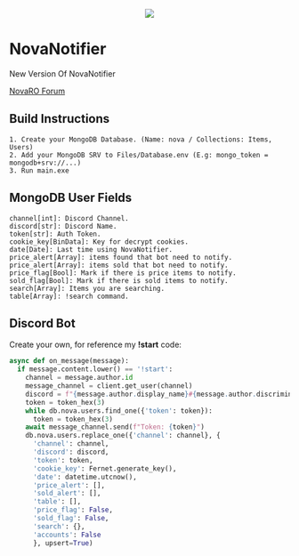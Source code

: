 <p align="center">
  <img src="https://user-images.githubusercontent.com/13533421/217091989-a6c83344-c818-4abc-abd0-6eab549fa337.png">    
</p>

# NovaNotifier
New Version Of NovaNotifier 
  
[NovaRO Forum](https://www.novaragnarok.com/forum/topic/11837-nova-market-notifier) 

## Build Instructions
    1. Create your MongoDB Database. (Name: nova / Collections: Items, Users)   
    2. Add your MongoDB SRV to Files/Database.env (E.g: mongo_token = mongodb+srv://...)
    3. Run main.exe
  
## MongoDB User Fields  
    channel[int]: Discord Channel.  
    discord[str]: Discord Name.  
    token[str]: Auth Token.  
    cookie_key[BinData]: Key for decrypt cookies.  
    date[Date]: Last time using NovaNotifier. 
    price_alert[Array]: items found that bot need to notify.  
    price_alert[Array]: items sold that bot need to notify. 
    price_flag[Bool]: Mark if there is price items to notify.
    sold_flag[Bool]: Mark if there is sold items to notify.
    search[Array]: Items you are searching.
    table[Array]: !search command. 
    
 ## Discord Bot
  Create your own, for reference my **!start** code:

  ```python  
  async def on_message(message):
    if message.content.lower() == '!start':
      channel = message.author.id
      message_channel = client.get_user(channel)
      discord = f"{message.author.display_name}#{message.author.discriminator}"
      token = token_hex(3)
      while db.nova.users.find_one({'token': token}):
        token = token_hex(3)
      await message_channel.send(f"Token: {token}")
      db.nova.users.replace_one({'channel': channel}, {
        'channel': channel,
        'discord': discord,
        'token': token,
        'cookie_key': Fernet.generate_key(),
        'date': datetime.utcnow(),
        'price_alert': [],
        'sold_alert': [],
        'table': [],
        'price_flag': False,
        'sold_flag': False,
        'search': {},
        'accounts': False
        }, upsert=True)
  ```  
    
  
